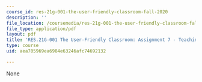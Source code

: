 ```yaml
---
course_id: res-21g-001-the-user-friendly-classroom-fall-2020
description: ''
file_location: /coursemedia/res-21g-001-the-user-friendly-classroom-fall-2020/aea705969ea6984e63246afc74692132_MITRES_21G_001F20_Assn7.pdf
file_type: application/pdf
layout: pdf
title: 'RES.21G-001 The User-Friendly Classroom: Assignment 7 - Teaching Online'
type: course
uid: aea705969ea6984e63246afc74692132

---
```

None